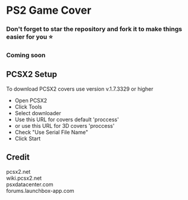 # PS2 Game Cover

### Don't forget to star the repository and fork it to make things easier for you ⭐
### Coming soon

## PCSX2 Setup

To download PCSX2 covers use version v.1.7.3329 or higher

* Open PCSX2
* Click Tools
* Select downloader
* Use this URL for covers default
'proccess'
* or use this URL for 3D covers
'proccess'
* Check "Use Serial File Name"
* Click Start

## Credit
pcsx2.net <br>
wiki.pcsx2.net <br>
psxdatacenter.com <br>
forums.launchbox-app.com <br>
